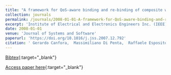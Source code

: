 ```yaml
---
title: "A framework for QoS-aware binding and re-binding of composite web services"
collection: journals
permalink: /journals/2008-01-01-A-framework-for-QoS-aware-binding-and-re-binding-of-composite-web-services
excerpt: 'Institute of Electrical and Electronics Engineers Inc. (IEEE), Los Alamitos, CA, USA, Scopus ID: 2-s2.0-48649083660, Cited by: 249'
date: 2008-01-01
venue: 'Journal of Systems and Software'
paperurl: 'https://doi.org/10.1016/j.jss.2007.12.792'
citation: ' Gerardo Canfora,  Massimiliano Di Penta,  Raffaele Esposito,  Maria Villani, &quot;A framework for QoS-aware binding and re-binding of composite web services.&quot; Journal of Systems and Software, 2008.'
---
```

[Bibtex](https://dblp.org/rec/bib/journals/jss/CanforaPEV08){:target="_blank"}

[Access paper here](https://doi.org/10.1016/j.jss.2007.12.792){:target="_blank"}
